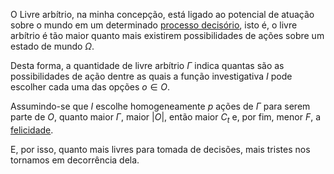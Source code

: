 O Livre arbítrio, na minha concepção, está ligado ao potencial de atuação sobre o mundo em um determinado [processo decisório](https://github.com/MiguelSarraf/meus-livros/blob/master/Da%20Natureza%20e%20Das%20Implica%C3%A7%C3%B5es%20do%20Livre%20Arb%C3%ADtrio/Fundamenta%C3%A7%C3%A3o/Conceitos/Processo%20decis%C3%B3rio.md), isto é, o livre arbítrio é tão maior quanto mais existirem possibilidades de ações sobre um estado de mundo $\Omega$.

Desta forma, a quantidade de livre arbítrio $\Gamma$ indica quantas são as possibilidades de ação dentre as quais a função investigativa $I$ pode escolher cada uma das opções $o \in O$.

Assumindo-se que $I$ escolhe homogeneamente $p$ ações de $\Gamma$ para serem parte de $O$, quanto maior $\Gamma$, maior $|O|$, então maior $C_t$ e, por fim, menor $F$, a [felicidade](https://github.com/MiguelSarraf/meus-livros/blob/master/Da%20Natureza%20e%20Das%20Implica%C3%A7%C3%B5es%20do%20Livre%20Arb%C3%ADtrio/Fundamenta%C3%A7%C3%A3o/Conceitos/Felicidade.md).

E, por isso, quanto mais livres para tomada de decisões, mais tristes nos tornamos em decorrência dela.
